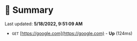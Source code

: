 # 📖 Summary
Last updated: **5/18/2022, 9:51:09 AM**

- `GET` [https://google.com](https://google.com) - **Up** (124ms)

